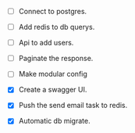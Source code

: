 -[ ] Connect to postgres.
-[ ] Add redis to db querys.
-[ ] Api to add users.
-[ ] Paginate the response. 
-[ ] Make modular config
-[x] Create a swagger UI.
-[x] Push the send email task to redis.
-[x] Automatic db migrate. 

